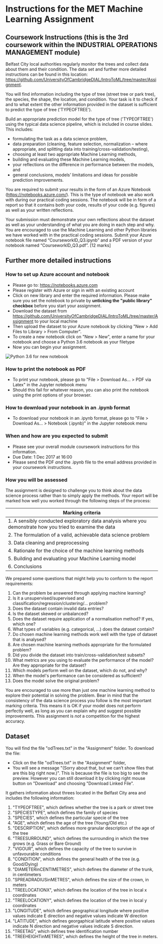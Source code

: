 # Instructions for the MET Machine Learning Assignment

## Coursework Instructions (this is the 3rd coursework within the INDUSTRIAL OPERATIONS MANAGEMENT module)

Belfast City local authorities regularly monitor the trees and collect data about them and their condition. The data set and further more detailed instructions can be found in this location: https://github.com/UniversityOfCambridgeDIAL/IntroToML/tree/master/Assignment. 

You will find information including the type of tree (street tree or park tree), the species, the shape, the location, and condition. Your task is it to check if and to what extent the other information provided in the dataset is sufficient to predict the type of tree ('TYPEOFTREE').

Build an appropriate prediction model for the type of tree ('TYPEOFTREE') using the typical data science pipeline, which is included in course slides. This includes:
- formulating the task as a data science problem,
- data preparation (cleaning, feature selection, normalization – where appropriate, and splitting data into training/cross-validation/testing),
- choosing at least two appropriate Machine Learning methods,
- building and evaluating these Machine Learning models,
- your reflections on the difference in performance between the models, and
- general conclusions, models’ limitations and ideas for possible prediction improvements.

You are required to submit your results in the form of an Azure Notebook (https://notebooks.azure.com/). This is the type of notebook we also work with during our practical coding sessions. The notebook will be in form of a report so that it contains both your code, results of your code (e.g. figures) as well as your written reflections.

Your submission must demonstrate your own reflections about the dataset as well as your understanding of what you are doing in each step and why. You are encouraged to use the Machine Learning and other Python libraries we have worked with in the practical coding sessions. Submit your Azure notebook file named “CourseworkID_Q3.ipynb” and a PDF version of your notebook named “CourseworkID_Q3.pdf”. [12 marks]

## Further more detailed instructions

### How to set up Azure account and notebook

* Please go to: https://notebooks.azure.com
* Please register with Azure or sign in with an existing account
* Click on new library and enter the required information. Please make sure you set the notebook to private by **unticking the "public library" checkbox** before you start your assignment.
* Download the dataset from https://github.com/UniversityOfCambridgeDIAL/IntroToML/tree/master/Assignment to your local machine
* Then upload the dataset to your Azure notebook by clicking "New > Add Files to Library > From Computer".
* To create a new notebook click on "New > New", enter a name for your notebook and choose a Python 3.6 notebook as your filetype
* Now you can begin your assignment.

![Python 3.6 for new notebook](new_notebook.jpg?raw=true "Python 3.6 for new notebook")

### How to print the notebook as PDF

* To print your notebook, please go to "File > Download As... > PDF via Latex" in the Jupyter notebook menu
* Should this fail for whatever reason, you can also print the notebook using the print options of your browser.

### How to download your notebook in an .ipynb format

* To download your notebook in an .ipynb format, please go to "File > Download As... > Notebook (.ipynb)" in the Jupyter notebook menu

### When and how are you expected to submit

* Please see your overall module coursework instructions for this information.
* Due Date: 1 Dec 2017 at 16:00
* Please send the PDF _and_ the .ipynb file to the email address provided in your coursework instructions.

### How you will be assessed

The assignment is designed to challenge you to think about the data science process rather than to simply apply the methods. Your report will be marked how well you worked through the following steps of the process:

|Marking criteria|
|------|
|1. A sensibly conducted exploratory data analysis where you demonstrate how you tried to examine the data|
|2. The formulation of a valid, achievable data science problem|
|3. Data cleaning and preprocessing|
|4. Rationale for the choice of the machine learning methods|
|5. Building and evaluating your Machine Learning model |
|6. Conclusions|

We prepared some questions that might help you to conform to the report requirements:

1. Can the problem be answered through applying machine learning?
2. Is it a unsupervised/supervised and classification/regression/clustering/... problem?
3. Does the dataset contain invalid data entries?
4. Is the dataset skewed or unbalanced?
5. Does the dataset require application of a normalisation method? If yes, which one?
6. What types of variables (e.g. categorical, ...) does the dataset contain?
7. Do chosen machine learning methods work well with the type of dataset that is analysed?
8. Are chosen machine learning methods appropriate for the formulated problem?
9. Did you divide the dataset into train/cross-validation/test subsets?
10. What metrics are you using to evaluate the performance of the model? Are they appropriate for the dataset?
11. Which models perform well on the dataset, which do not, and why?
12. When the model's performance can be considered as sufficient?
13. Does the model solve the original problem?

You are encouraged to use more than just one machine learning method to explore their potential in solving the problem. Bear in mind that the consistency of the data science process you follow is the most important marking criteria. This means it is OK if your model does not perform perfectly well, as long as you can explain why and suggest possible improvements. This assignment is _not_ a competition for the highest accuracy.

## Dataset

You will find the file "odTrees.txt" in the "Assignment" folder. To download the file:

- Click on the file "odTrees.txt" in the "Assignment" folder,
- You will see a message "(Sorry about that, but we can’t show files that are this big right now.)". This is because the file is too big to see the preview. However you can still download it by clicking right mouse button on "Download" and choosing "Download Linked File".

It gathers information about threes located in the Belfast City area and includes the following information:

1. "TYPEOFTREE", which defines whether the tree is a park or street tree
2. "SPECIESTYPE", which defines the family of species
3. "SPECIES", which defines the particular specie of the tree
4. "AGE", which defines the age of the tree (Young/Old etc.)
5. "DESCRIPTION", which defines more granular description of the age of the tree
6. "TREESURROUND", which defines the surrounding in which the tree grows (e.g. Grass or Bare Ground)
7. "VIGOUR", which defines the capacity of the tree to survive in unfavourable conditions
8. "CONDITION", which defines the general health of the tree (e.g. Good/Dying)
9. "DIAMETERinCENTIMETRES", which defines the diameter of the trunk, in centimeters
10. "SPREADRADIUSinMETRES", which defines the size of the crown, in meters
11. "TREELOCATIONX", which defines the location of the tree in local x coordinates
12. "TREELOCATIONY", which defines the location of the tree in local y coordinates
13. "LONGITUDE", which defines geographical longitude where positive values indicate E direction and negative values indicate W direction
14. "LATITUDE", which defines georgaphical latitude where positive values indicate N direction and negative values indicate S direction.
15. "TREETAG", which defines tree identification number
16. "TREEHEIGHTinMETRES", which defines the height of the tree in meters.
